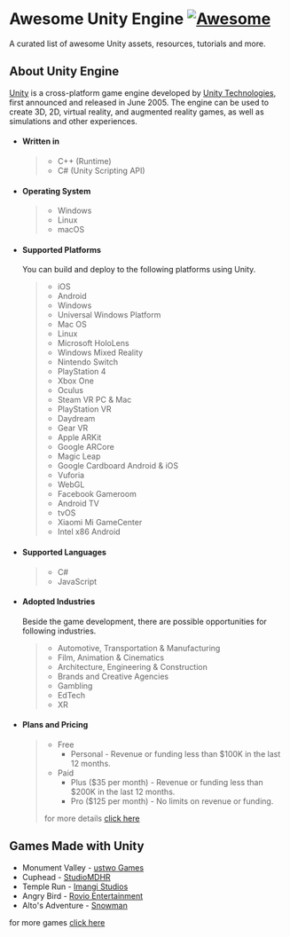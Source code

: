 # Awesome Unity Engine [![Awesome](https://cdn.rawgit.com/sindresorhus/awesome/d7305f38d29fed78fa85652e3a63e154dd8e8829/media/badge.svg)](https://github.com/sindresorhus/awesome)
A curated list of awesome Unity assets, resources, tutorials and more.

## About Unity Engine

[Unity](https://unity.com/) is a cross-platform game engine developed by [Unity Technologies](https://en.wikipedia.org/wiki/Unity_Technologies), first announced and released in June 2005. The engine can be used to create 3D, 2D, virtual reality, and augmented reality games, as well as simulations and other experiences.

* #### Written in
    > * C++ (Runtime)
    > * C# (Unity Scripting API)

* #### Operating System
    > * Windows
    > * Linux
    > * macOS

* #### Supported Platforms
    You can build and deploy to the following platforms using Unity.
    
    > * iOS
    > * Android
    > * Windows
    > * Universal Windows Platform
    > * Mac OS
    > * Linux
    > * Microsoft HoloLens
    > * Windows Mixed Reality
    > * Nintendo Switch
    > * PlayStation 4
    > * Xbox One
    > * Oculus
    > * Steam VR PC & Mac
    > * PlayStation VR
    > * Daydream
    > * Gear VR
    > * Apple ARKit
    > * Google ARCore
    > * Magic Leap
    > * Google Cardboard Android & iOS
    > * Vuforia
    > * WebGL
    > * Facebook Gameroom
    > * Android TV
    > * tvOS
    > * Xiaomi Mi GameCenter
    > * Intel x86 Android

* #### Supported Languages
    > * C#
    > * JavaScript

* #### Adopted Industries
    Beside the game development, there are possible opportunities for following industries.

    > * Automotive, Transportation & Manufacturing
    > * Film, Animation & Cinematics
    > * Architecture, Engineering & Construction
    > * Brands and Creative Agencies
    > * Gambling
    > * EdTech
    > * XR

* #### Plans and Pricing
    > * Free
    >    * Personal - Revenue or funding less than $100K in the last 12 months.
    > * Paid
    >    * Plus ($35 per month) - Revenue or funding less than $200K in the last 12 months.
    >    * Pro ($125 per month) - No limits on revenue or funding.
    >
    > for more details [click here](https://store.unity.com/#plans-business)


## Games Made with Unity

* Monument Valley - [ustwo Games](https://www.ustwogames.co.uk/)
* Cuphead - [StudioMDHR](http://studiomdhr.com/about-us/)
* Temple Run - [Imangi Studios](https://imangistudios.com/)
* Angry Bird - [Rovio Entertainment](https://www.rovio.com/)
* Alto's Adventure - [Snowman](http://builtbysnowman.com/)

for more games [click here](https://en.wikipedia.org/wiki/List_of_Unity_games)